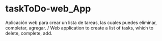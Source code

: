 # taskToDo-web_App
 Aplicación web para crear un lista de tareas, las cuales puedes eliminar, completar, agregar.   /  Web application to create a list of tasks, which to delete, complete, add.
